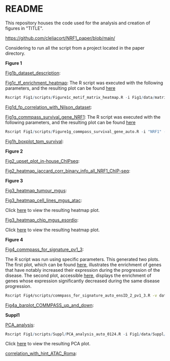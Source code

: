 # README

This repository houses the code used for the analysis and creation of figures in "TITLE".

https://github.com/cleliacort/NRF1_paper/blob/main/

Considering to run all the script from a project located in the paper directory.

**Figure 1**

[Fig1b_dataset_description](https://github.com/cleliacort/NRF1_paper/blob/main/Fig1/scripts/Figure1_dataset_pheno_description.md): 

[Fig1c_tf_enrichment_heatmap](https://github.com/cleliacort/NRF1_paper/blob/main/Fig1/scripts/Figure1c_motif_matrix_heatmap.R): The R script was executed with the following parameters, and the resulting plot can be found [here](https://github.com/cleliacort/NRF1_paper/blob/main/Fig1/figures/heatmap_motifs_score_obs_exp_atac_tumour_mgus_0423_groupv2_manhattan_ward.D2.png)

```r
Rscript Fig1/scripts/Figure1c_motif_matrix_heatmap.R -i Fig1/data/matrix_motif_atac_tumour_mgus_0423_groupv2.txt -o Fig1/ -p heatmap_motifs_score_obs_exp_atac_tumour_mgus_0423_groupv2 -c 3 -store_rc TRUE
```

[Fig1d_fp_correlation_with_Nilson_dataset](https://github.com/cleliacort/NRF1_paper/blob/main/Fig1/scripts/Figure1d_correlation_with_Nilson.md):

[Fig1g_commpass_survival_gene_NRF1](https://github.com/cleliacort/NRF1_paper/blob/main/Fig1/scripts/Figure1g_commpass_survival_gene_auto.R): The R script was executed with the following parameters, and the resulting plot can be found [here](https://github.com/cleliacort/NRF1_paper/blob/main/Fig1/figures/survival_cluster_survival_commpass_NRF1_median_1123.png)

```r
Rscript Fig1/scripts/Figure1g_commpass_survival_gene_auto.R -i "NRF1" -r COMMPASS_IA17/MMRF_CoMMpass_IA17_salmon_geneUnstranded_tpm.tsv -o Fig1/figures/ -p survival_commpass_NRF1_median -surv COMMPASS_IA17/MMRF_CoMMpass_IA17_STAND_ALONE_SURVIVAL_V2.tsv -c "CD138pos" -t "median”
```

[Fig1h_boxplot_tpm_survival](https://github.com/cleliacort/NRF1_paper/blob/main/Fig1/scripts/Figure1h_boxplot_tpm_survival.md):

**Figure 2**

[Fig2_upset_plot_in-house_ChIPseq](https://github.com/cleliacort/NRF1_paper/blob/main/Fig2/scripts/Figure2_upset_plot_in-house_ChIPseq.md):

[Fig2_heatmap_jaccard_corr_binary_info_all_NRF1_ChIP-seq](https://github.com/cleliacort/NRF1_paper/blob/main/Fig2/scripts/Figure2_heatmap_jaccard_corr_binary_info_all_NRF1_ChIP-seq.md):

**Figure 3**

[Fig3_heatmap_tumour_mgus](https://github.com/cleliacort/NRF1_paper/blob/main/Fig3/scripts/Fig3_heatmap_tumour_mgus.md):

[Fig3_heatmap_cell_lines_mgus_atac](https://github.com/cleliacort/NRF1_paper/blob/main/Fig3/scripts/deeptool_heatmap_atac_1023_PAPER.sh):

Click [here](https://github.com/cleliacort/NRF1_paper/blob/main/Fig3/figures/deptools_plotprofile_NRF1_consensus_TUMOUR_OF_MGUS_U266_RPMI_KMS27_ON_10_master_list_consensus_our_chip_1123_2000_5000_5000_0_2_kmeans1_colorList7.png) to view the resulting heatmap plot.

[Fig3_heatmap_chip_mgus_esordio](https://github.com/cleliacort/NRF1_paper/blob/main/Fig3/scripts/deeptool_heatmap_chip_mgus_esordio_0923_PAPER.sh):

Click [here](https://github.com/cleliacort/NRF1_paper/blob/main/Fig3/figures/deptools_heatmap_plotprofile_master_list_consensus_nrf1_cleaned_from_mgsu_on_CHIP_ESORDIO_ands_MGUS_1123_2000_5000_5000_0_20_kmeans1_colorList7.png) to view the resulting heatmap plot.

**Figure 4**

[Fig4_commpass_for_signature_pv1_3](https://github.com/cleliacort/NRF1_paper/blob/main/Fig4/scripts/commpass_for_signature_auto_ensID_2_pv1_3_PAPER.R):

The R script was run using specific parameters. This generated two plots. The first plot, which can be found [here](https://github.com/cleliacort/NRF1_paper/blob/main/Fig4/figures/compass_progression_10_master_list_consensus_our_chip_1123_ANNOTATED_selected_TSS_minus_plus_2kb_UP_pv1_3.png), illustrates the enrichment of genes that have notably increased their expression during the progression of the disease. The second plot, accessible [here](https://github.com/cleliacort/NRF1_paper/blob/main/Fig4/figures/compass_progression_10_master_list_consensus_our_chip_1123_ANNOTATED_selected_TSS_minus_plus_2kb_DOWN_pv1_3.png), displays the enrichment of genes whose expression significantly decreased during the same disease progression.

```bash
Rscript Fig4/scripts/commpass_for_signature_auto_ensID_2_pv1_3.R -v data/MMRF_CoMMpass_IA17_PER_PATIENT_VISIT_V2.tsv -g data/MMRF_CoMMpass_IA17_PER_PATIENT_V2.tsv -i data/10_master_list_consensus_our_chip_1123_ANNOTATED_selected_TSS_minus_plus_2kb_GENE_NAME.bed -r data/MMRF_CoMMpass_IA17_salmon_geneUnstranded_tpm.tsv -o figures -p compass_progression_10_master_list_consensus_our_chip_1123_ANNOTATED_selected_TSS_minus_plus_2kb -t compass_progression_10_master_list_consensus_our_chip_1123_ANNOTATED_selected_TSS_minus_plus_2kb -c "CD138pos" -s TRUE -S "UP" -sub T
```

[Fig4a_barplot_COMMPASS_up_and_down](https://github.com/cleliacort/NRF1_paper/blob/main/Fig4/scripts/Figure4a_barplot_COMMPASS_up_and_down_PAPER.md):

**Suppl1**

[PCA_analysis](https://github.com/cleliacort/NRF1_paper/blob/main/Fig1/scripts/Suppl/PCA_analysis_auto_0124.R):

```r
Rscript Fig1/scripts/Suppl/PCA_analysis_auto_0124.R -i Fig1/data/Suppl/matrix_with_multicov_atac_mgus_MAXIMUM_VALUE_0423.txt -o Fig1/figures/Suppl/ -p "PCA_master_list_tumour_of_tumour_samples.png" -pheno Fig1/data/Suppl/sample_sheet_official_clinical_2023_subsetted_PHENOTYPE.csv
```

Click [here](https://github.com/cleliacort/NRF1_paper/blob/main/Fig1/figures/Suppl/PCA_master_list_tumour_of_tumour_samples.png) to view the resulting PCA plot.

[correlation_with_hint_ATAC_Roma](https://github.com/cleliacort/NRF1_paper/blob/main/Fig1/scripts/Suppl/correlation_with_hint_ATAC_Roma.md):